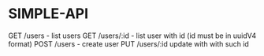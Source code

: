# SIMPLE-API

GET /users - list users
GET /users/:id - list user with id (id must be in uuidV4 format)
POST /users - create user
PUT /users/:id update with with such id